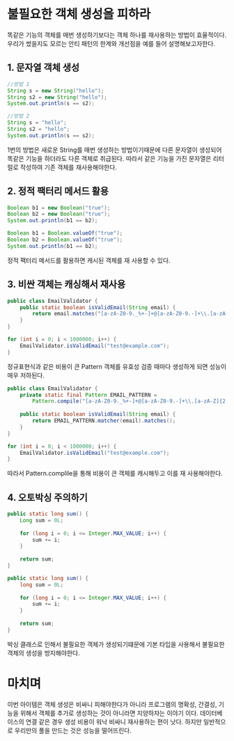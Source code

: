 
# 불필요한 객체 생성을 피하라

똑같은 기능의 객체를 매번 생성하기보다는 객체 하나를 재사용하는 방법이 효율적이다. 우리가 썼을지도 모르는 안티 패턴의 한계와 개선점을 예를 들어 설명해보고자한다. 

## 1. 문자열 객체 생성  

```Java
//방법 1
String s = new String("hello"); 
String s2 = new String("hello"); 
System.out.println(s == s2); 

//방법 2
String s = "hello"; 
String s2 = "hello";
System.out.println(s == s2); 
```

1번의 방법은 새로운 String를 매번 생성하는 방법이기때문에 다른 문자열이 생성되어 똑같은 기능을 하더라도 다른 객체로 취급된다. 따라서 같은 기능을 가진 문자열은 리터럴로 작성하여 기존 객체를 재사용해야한다.

## 2. 정적 팩터리 메서드 활용
```Java
Boolean b1 = new Boolean("true"); 
Boolean b2 = new Boolean("true"); 
System.out.println(b1 == b2); 

Boolean b1 = Boolean.valueOf("true"); 
Boolean b2 = Boolean.valueOf("true"); 
System.out.println(b1 == b2); 
```
정적 팩터리 메서드를 활용하면 캐시된 객체를 재 사용할 수 있다.

## 3. 비싼 객체는 캐싱해서 재사용
```Java
public class EmailValidator {
    public static boolean isValidEmail(String email) {
        return email.matches("[a-zA-Z0-9._%+-]+@[a-zA-Z0-9.-]+\\.[a-zA-Z]{2,}");
    }
}

for (int i = 0; i < 1000000; i++) {
    EmailValidator.isValidEmail("test@example.com");
}
```
정규표현식과 같은 비용이 큰 Pattern 객체를 유효성 검증 때마다 생성하게 되면 성능이 매우 저하된다.

```Java
public class EmailValidator {
    private static final Pattern EMAIL_PATTERN = 
        Pattern.compile("[a-zA-Z0-9._%+-]+@[a-zA-Z0-9.-]+\\.[a-zA-Z]{2,}");
    
    public static boolean isValidEmail(String email) {
        return EMAIL_PATTERN.matcher(email).matches();
    }
}

for (int i = 0; i < 1000000; i++) {
    EmailValidator.isValidEmail("test@example.com");
}
```

따라서 Pattern.complile을 통해 비용이 큰 객체를 캐시해두고 이를 재 사용해야한다.

## 4. 오토박싱 주의하기
```Java
public static long sum() {
    Long sum = 0L; 
    
    for (long i = 0; i <= Integer.MAX_VALUE; i++) {
        sum += i; 
    }
    
    return sum;
}
```

```Java
public static long sum() {
    long sum = 0L; 
    
    for (long i = 0; i <= Integer.MAX_VALUE; i++) {
        sum += i; 
    }
    
    return sum;
}
```
박싱 클래스로 인해서 불필요한 객체가 생성되기떄문에 기본 타입을 사용해서 불필요한 객체의 생성을 방지해야한다.

# 마치며
이번 아이템은 객체 생성은 비싸니 피해야한다가 아니라 프로그램의 명확성, 간결성, 기능을 위해서 객체를 추가로 생성하는 것이 아니라면 지양하자는 이야기 이다. 데이터베이스의 연결 같은 경우 생성 비용이 워낙 비싸니 재사용하는 편이 낫다. 하지만 일반적으로 우리만의 풀을 만드는 것은 성능을 떨어뜨린다.

